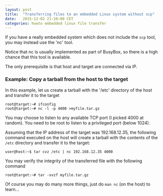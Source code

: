 ```yaml
---
layout: post
title:  "Transferring files to an embedded Linux system without scp"
date:   2015-12-02 21:20:00 CET
categories: howto embedded linux file transfer
---
```


If you have a really embedded system which does not include the `scp` tool, you may instead use the 'nc' tool.

Notice that nc is usually implemented as part of BusyBox, so there is a high chance that this tool is available.

The only prerequisite is that host and target are connected via IP.

### Example: Copy a tarball from the host to the target

In this example, let us create a tarball with the '/etc' directory of the host and transfer it to the target

```
root@target:~# ifconfig
root@target:~# nc -l -p 4000 >myfile.tar.gz
```

You may choose to listen to any available TCP port (I picked 4000 at random). You need to be root to listen to a privileged port (below 1024).

Assuming that the IP address of the target was 192.168.12.35, the following command executed on the host will create a tarball with the contents of the `/etc` directory and transfer it to the target:

```
user@host:~$ tar cvz /etc | nc 192.168.12.35 4000
```

You may verify the integrity of the transferred file with the following command

```
root@target:~# tar -xvzf myfile.tar.gz
```

Of course you may do many more things, just do `man nc` (on the host) to learn...

<!-- EOF -->
